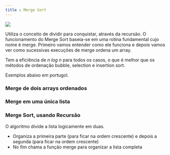```yaml
---
title : Merge Sort
---
```


![](https://upload.wikimedia.org/wikipedia/commons/c/cc/Merge-sort-example-300px.gif?20151222172210)

Utiliza o conceito de dividir para conquistar, através da recursão. O funcionamento do Merge Sort baseia-se em uma rotina fundamental cujo nome é merge. Primeiro vamos entender como ele funciona e depois vamos ver como sucessivas execuções de merge ordena um array.

Tem a eficiência de *n log n* para todos os casos, o que é melhor que os métodos de ordenação bubble, selection e insertion sort.

Exemplos abaixo em portugol.

### Merge de dois arrays ordenados

<script src="https://gist.github.com/gio-bon/e5245e4604194260f95edd76df7f4745.js"></script>

### Merge em uma única lista

<script src="https://gist.github.com/gio-bon/3fc1283ae7d2c50effce8860d79b6850.js"></script>

### Merge Sort, usando Recursão
O algoritmo divide a lista logicamente em duas.
- Organiza a primeira parte (para ficar na ordem crescente) e depois a segunda (para ficar na ordem crescente)
- No fim chama a função merge para organizar a lista completa

<script src="https://gist.github.com/gio-bon/760e226459f424f7cd4c44eee6bbc0fb.js"></script>